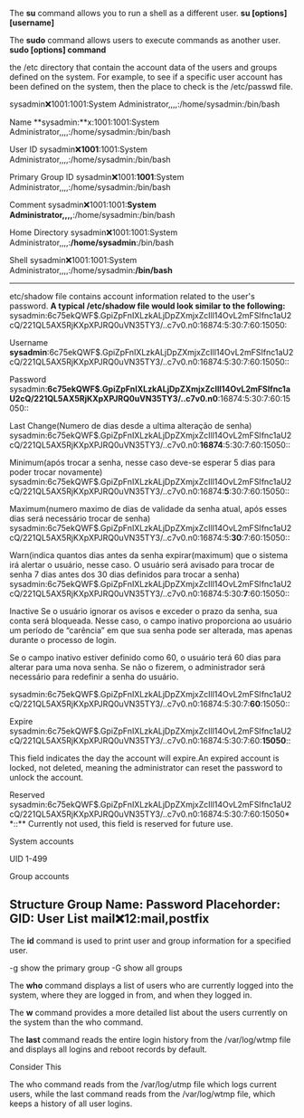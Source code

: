 The **su** command allows you to run a shell as a different user.
**su [options] [username]**

The **sudo** command allows users to execute commands as another user.
**sudo [options] command**

the /etc directory that contain the account data of the users and groups defined on the system.
 For example, to see if a specific user account has been defined on the system, then the place to check is the /etc/passwd file.

 sysadmin:x:1001:1001:System Administrator,,,,:/home/sysadmin:/bin/bash

 Name
 **sysadmin:**x:1001:1001:System Administrator,,,,:/home/sysadmin:/bin/bash

User ID
 sysadmin:x:**1001**:1001:System Administrator,,,,:/home/sysadmin:/bin/bash

Primary Group ID 
 sysadmin:x:1001:**1001**:System Administrator,,,,:/home/sysadmin:/bin/bash

Comment
 sysadmin:x:1001:1001:**System Administrator,,,,**:/home/sysadmin:/bin/bash

Home Directory
 sysadmin:x:1001:1001:System Administrator,,,,:**/home/sysadmin**:/bin/bash

Shell
 sysadmin:x:1001:1001:System Administrator,,,,:/home/sysadmin:**/bin/bash**

-----------------------------
etc/shadow file contains account information related to the user's password.
**A typical /etc/shadow file would look similar to the following:**
sysadmin:$6$c75ekQWF$.GpiZpFnIXLzkALjDpZXmjxZcIll14OvL2mFSIfnc1aU2cQ/221QL5AX5RjKXpXPJRQ0uVN35TY3/..c7v0.n0:16874:5:30:7:60:15050:

Username
**sysadmin**:$6$c75ekQWF$.GpiZpFnIXLzkALjDpZXmjxZcIll14OvL2mFSIfnc1aU2cQ/221QL5AX5RjKXpXPJRQ0uVN35TY3/..c7v0.n0:16874:5:30:7:60:15050::

Password
sysadmin:**$6$c75ekQWF$.GpiZpFnIXLzkALjDpZXmjxZcIll14OvL2mFSIfnc1aU2cQ/221QL5AX5RjKXpXPJRQ0uVN35TY3/..c7v0.n0**:16874:5:30:7:60:15050::

Last Change(Numero de dias desde a ultima alteração de senha)
sysadmin:$6$c75ekQWF$.GpiZpFnIXLzkALjDpZXmjxZcIll14OvL2mFSIfnc1aU2cQ/221QL5AX5RjKXpXPJRQ0uVN35TY3/..c7v0.n0:**16874**:5:30:7:60:15050::

Minimum(após trocar a senha, nesse caso deve-se esperar 5 dias para poder trocar novamente)
sysadmin:$6$c75ekQWF$.GpiZpFnIXLzkALjDpZXmjxZcIll14OvL2mFSIfnc1aU2cQ/221QL5AX5RjKXpXPJRQ0uVN35TY3/..c7v0.n0:16874:**5**:30:7:60:15050::

Maximum(numero maximo de dias de validade da senha atual, após esses dias será necessário trocar de senha)
sysadmin:$6$c75ekQWF$.GpiZpFnIXLzkALjDpZXmjxZcIll14OvL2mFSIfnc1aU2cQ/221QL5AX5RjKXpXPJRQ0uVN35TY3/..c7v0.n0:16874:5:**30**:7:60:15050::

Warn(indica quantos dias antes da senha expirar(maximum) que o sistema irá alertar o usuário, nesse caso. O usuário será avisado para trocar de senha 7 dias antes dos 30 dias definidos para trocar a senha)
sysadmin:$6$c75ekQWF$.GpiZpFnIXLzkALjDpZXmjxZcIll14OvL2mFSIfnc1aU2cQ/221QL5AX5RjKXpXPJRQ0uVN35TY3/..c7v0.n0:16874:5:30:**7**:60:15050::

Inactive
Se o usuário ignorar os avisos e exceder o prazo da senha, sua conta será bloqueada. Nesse caso, o campo inativo proporciona ao usuário um período de “carência” em que sua senha pode ser alterada, mas apenas durante o processo de login.

Se o campo inativo estiver definido como 60, o usuário terá 60 dias para alterar para uma nova senha. Se não o fizerem, o administrador será necessário para redefinir a senha do usuário.


sysadmin:$6$c75ekQWF$.GpiZpFnIXLzkALjDpZXmjxZcIll14OvL2mFSIfnc1aU2cQ/221QL5AX5RjKXpXPJRQ0uVN35TY3/..c7v0.n0:16874:5:30:7:**60**:15050::

Expire
sysadmin:$6$c75ekQWF$.GpiZpFnIXLzkALjDpZXmjxZcIll14OvL2mFSIfnc1aU2cQ/221QL5AX5RjKXpXPJRQ0uVN35TY3/..c7v0.n0:16874:5:30:7:60:**15050**::

This field indicates the day the account will expire.An expired account is locked, not deleted, meaning the administrator can reset the password to unlock the account.

Reserved
sysadmin:$6$c75ekQWF$.GpiZpFnIXLzkALjDpZXmjxZcIll14OvL2mFSIfnc1aU2cQ/221QL5AX5RjKXpXPJRQ0uVN35TY3/..c7v0.n0:16874:5:30:7:60:15050**::**
Currently not used, this field is reserved for future use. 

System accounts

UID 1-499

Group accounts

Structure
 Group Name: Password Placehorder: GID: User List
**mail:x:12:mail,postfix**
----------------------------
 The **id** command is used to print user and group information for a specified user. 

-g show the primary group
-G show all groups

The **who** command displays a list of users who are currently logged into the system, where they are logged in from, and when they logged in.

The **w** command provides a more detailed list about the users currently on the system than the who command. 

The **last** command reads the entire login history from the /var/log/wtmp file and displays all logins and reboot records by default. 



Consider This

The who command reads from the /var/log/utmp file which logs current users, while the last command reads from the /var/log/wtmp file, which keeps a history of all user logins.

